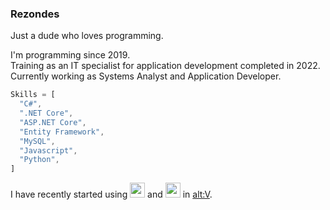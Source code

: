 ### Rezondes

Just a dude who loves programming.

I'm programming since 2019.<br>
Training as an IT specialist for application development completed in 2022.<br>
Currently working as Systems Analyst and Application Developer.

```js
Skills = [
  "C#",
  ".NET Core",
  "ASP.NET Core",
  "Entity Framework",
  "MySQL",
  "Javascript",
  "Python",
]
```

I have recently started using 
[<img height="24" width="24" src="https://camo.githubusercontent.com/691b16971311b1ef7b2237d6a268f7eca14ece51753870893156d087b6a174ca/68747470733a2f2f63646e2e73696d706c6569636f6e732e6f72672f747970657363726970742f3030302f666666"/>](https://www.typescriptlang.org)
and 
[<img height="24" width="24" src="https://camo.githubusercontent.com/41fa7c533d65c5a05dab54c30d1419990d623cdecda42bb676f4dd66865fe790/68747470733a2f2f63646e2e73696d706c6569636f6e732e6f72672f72656163742f3030302f666666"/>](https://react.dev)
in [alt:V](https://altv.mp/#/).
